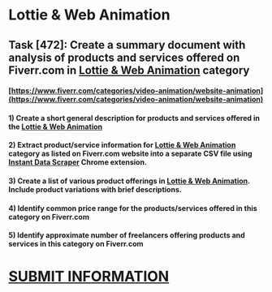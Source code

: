 # Lottie & Web Animation
## Task [472]: Create a summary document with analysis of products and services offered on Fiverr.com in [Lottie & Web Animation](https://www.fiverr.com/categories/video-animation/website-animation) category
#### [https://www.fiverr.com/categories/video-animation/website-animation](https://www.fiverr.com/categories/video-animation/website-animation)
#### 1) Create a short general description for products and services offered in the [Lottie & Web Animation](https://www.fiverr.com/categories/video-animation/website-animation)
#### 2) Extract product/service information for [Lottie & Web Animation](https://www.fiverr.com/categories/video-animation/website-animation) category as listed on Fiverr.com website into a separate CSV file using [Instant Data Scraper](https://chrome.google.com/webstore/detail/instant-data-scraper/ofaokhiedipichpaobibbnahnkdoiiah) Chrome extension.
#### 3) Create a list of various product offerings in [Lottie & Web Animation](https://www.fiverr.com/categories/video-animation/website-animation). Include product variations with brief descriptions.
#### 4) Identify common price range for the products/services offered in this category on Fiverr.com
#### 5) Identify approximate number of freelancers offering products and services in this category on Fiverr.com

# [SUBMIT INFORMATION](https://forms.office.com/r/8AEKjkLxKG)
